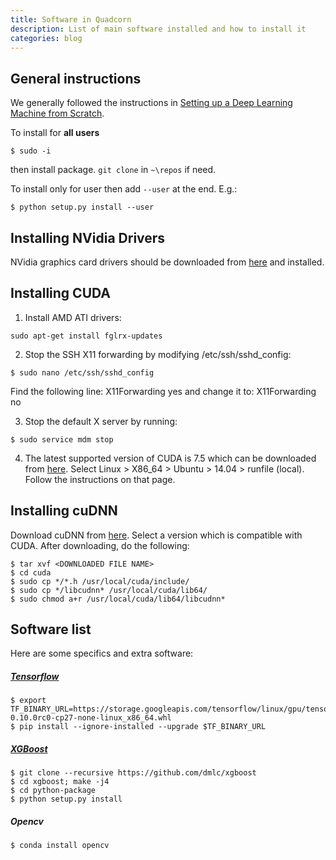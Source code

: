 ```yaml
---
title: Software in Quadcorn
description: List of main software installed and how to install it
categories: blog
---
```



## General instructions

We generally followed the instructions in [Setting up a Deep Learning Machine from Scratch](https://github.com/saiprashanths/dl-setup).

To install for **all users**

```
$ sudo -i
```
then install package. `git clone` in `~\repos` if need.


To install only for user then add `--user` at the end. E.g.:

```
$ python setup.py install --user
```

## Installing NVidia Drivers 

NVidia graphics card drivers should be downloaded from [here](http://www.geforce.com/drivers/results/105343) and installed.

## Installing CUDA

1. Install AMD ATI drivers:
```
sudo apt-get install fglrx-updates
```

2. Stop the SSH X11 forwarding by modifying /etc/ssh/sshd_config:

```
$ sudo nano /etc/ssh/sshd_config
```
Find the following line:
X11Forwarding yes
and change it to:
X11Forwarding no

3. Stop the default X server by running:

```
$ sudo service mdm stop
```

4. The latest supported version of CUDA is 7.5 which can be downloaded from [here](https://developer.nvidia.com/cuda-downloads). Select Linux > X86_64 > Ubuntu > 14.04 > runfile (local). Follow the instructions on that page.

## Installing cuDNN

Download cuDNN from [here](https://developer.nvidia.com/cudnn). Select a version which is compatible with CUDA. After downloading, do the following:

```
$ tar xvf <DOWNLOADED FILE NAME>
$ cd cuda
$ sudo cp */*.h /usr/local/cuda/include/
$ sudo cp */libcudnn* /usr/local/cuda/lib64/
$ sudo chmod a+r /usr/local/cuda/lib64/libcudnn*
```

## Software list

Here are some specifics and extra software:



##### [Tensorflow](https://www.tensorflow.org/versions/r0.10/get_started/os_setup.html#using-pip)

```
$ export TF_BINARY_URL=https://storage.googleapis.com/tensorflow/linux/gpu/tensorflow-0.10.0rc0-cp27-none-linux_x86_64.whl
$ pip install --ignore-installed --upgrade $TF_BINARY_URL
```

##### [XGBoost](https://xgboost.readthedocs.io/en/latest/build.html#building-on-ubuntu-debian)

```
$ git clone --recursive https://github.com/dmlc/xgboost
$ cd xgboost; make -j4
$ cd python-package
$ python setup.py install
```


##### Opencv 

```
$ conda install opencv
```


